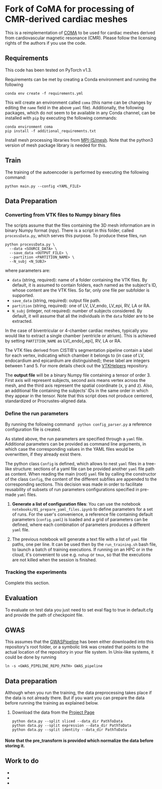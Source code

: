 # Fork of CoMA for processing of CMR-derived cardiac meshes 

This is a reimplementation of [COMA](https://github.com/anuragranj/coma) to be used for cardiac meshes derived from cardiovascular magnetic resonance (CMR).
Please follow the licensing rights of the authors if you use the code.

## Requirements
This code has been tested on PyTorch v1.3.

Requirements can be met by creating a Conda environment and running the following

```
conda env create -f requirements.yml
```

This will create an environment called `coma` (this name can be changes by editing the `name` field in the above `yaml` file).
Additionally, the following packages, which do not seem to be available in any Conda channel, can be installed with `pip` by executing the following commands:

```
conda environment coma
pip install -f additional_requirements.txt
```

Install mesh processing libraries from [MPI-IS/mesh](https://github.com/MPI-IS/mesh). Note that the python3 version of mesh package library is needed for this.

## Train

The training of the autoencoder is performed by executing the following command:

```
python main.py --config <YAML_FILE>
```

## Data Preparation
### Converting from VTK files to Numpy binary files
The scripts assume that the files containing the 3D mesh information are in binary Numpy format (npy). There is a script in this folder, called `processData.py`, which serves this purpose. To produce these files, run

```
python processData.py \
  --data <SOURCE_DATA> \
  --save_data <OUTPUT_FILE> \
  --partition <PARTITION_NAME> \
  --N_subj <N_SUBJ>
```

where parameters are:
- `data` (string, required): name of a folder containing the VTK files. By default, it is assumed to contain folders, each named as the subject's ID, whose content are the VTK files. So far, only one file per subfolder is supported.
- `save_data` (string, required): output file path. 
- `partition` (string, required): one of LV, LV_endo, LV_epi, RV, LA or RA. 
- `N_subj` (integer, not required): number of subjects considered. By default, it will assume that all the individuals in the `data` folder are to be extracted.

In the case of biventricular or 4-chamber cardiac meshes, typically you would like to extract a single chamber (ventricle or atrium). This is achieved by setting `PARTITION_NAME` as LV[_endo|_epi], RV, LA or RA.

The VTK files derived from CISTIB's segmentation pipeline contain a label for each vertex, indicating which chamber it belongs to (in case of LV, endocardium and epicardium are distinguished); these label are integers between 1 and 5. For more details check out the [VTKHelpers](www.github.com/rodbonazzola/VTKHelpers.git) repository.

The **output file** will be a binary Numpy file containing a tensor of order 3. First axis will represent subjects, second axis means vertex across the mesh, and the third axis represent the spatial coordinate (x, y and z). Also, an additional file containing the subjects' IDs in the same order in which they appear in the tensor.
Note that this script does not produce centered, standardized or Procrustes-aligned data.


### Define the run parameters

By running the following command
` python config_parser.py`
a reference configuration file is created.

As stated above, the run parameters are specified through a `yaml` file. Additional parameters can be provided as command line arguments, in which case the corresponding values in the YAML files would be overwritten, if they already exist there.

The python class `Config` is defined, which allows to nest `yaml` files in a tree-like structure: sections of a yaml file can be provided another `yaml` file path as content. When reading the main (root) `yaml` file by calling the constructor of the class `Config`, the content of the different subfiles are appended to the corresponding sections.
This decision was made in order to facilitate reusability of subsets of run parameters configurations specified in pre-made `yaml` files.


1. **Generate a list of configuration files**: You can use the notebook `notebooks/01_prepare_yaml_files.ipynb` to define parameters for a set of runs. For the user's convenience, a reference file containing default parameters (`config.yaml`) is loaded and a grid of parameters can be defined, where each combination of parameters produces a different `yaml` file.

2. The previous notebook will generate a text file with a list of `yaml` file paths, one per line. It can be used then by the `run_training.sh` bash file, to launch a batch of training executions. If running on an HPC or in the cloud, it's convenient to use e.g. `nohup` or `tmux`, so that the executions are not killed when the session is finished. 


### Tracking the experiments 
Complete this section.    
    
## Evaluation
To evaluate on test data you just need to set eval flag to true in default.cfg and provide the path of checkpoint file.


## GWAS
This assumes that the [GWASPipeline](www.github.com/rodbonazzola/GWAS_pipeline.git) has been either downloaded into this repository's root folder, or a symbolic link was created that points to the actual location of the repository in your file system. In Unix-like systems, it could be done by running

```
ln -s <GWAS_PIPELINE_REPO_PATH> GWAS_pipeline
```

## Data preparation
Although when you run the training, the data preprocessing takes place if the data is not already there. But if you want you can prepare the data before running the training as explained below.

  1. Download the data from the [Project Page](https://coma.is.tue.mpg.de/)

         python data.py --split sliced --data_dir PathToData
         python data.py --split expression --data_dir PathToData 
         python data.py --split identity --data_dir PathToData 


#### Note that the pre_transform is provided which normalize the data before storing it. 


## Work to do
-
-
-
